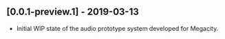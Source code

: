 ## [0.0.1-preview.1] - 2019-03-13
- Initial WIP state of the audio prototype system developed for Megacity.
